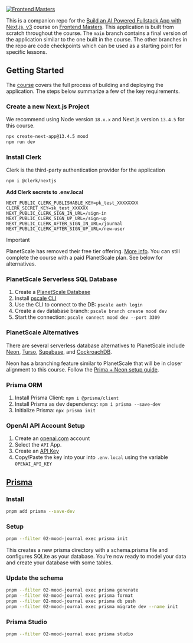 [![Frontend Masters](https://static.frontendmasters.com/assets/brand/logos/full.png)][fem]

This is a companion repo for the [Build an AI Powered Fullstack App with Next.js, v3][course] course on [Frontend Masters][fem]. This application is built from scratch throughout the course. The `main` branch contains a final version of the application similar to the one built in the course. The other branches in the repo are code checkpoints which can be used as a starting point for specific lessons.

## Getting Started

The [course][course] covers the full process of building and deploying the application. The steps below summarize a few of the key requirements.

### Create a new Next.js Project

We recommend using Node version `18.x.x` and Next.js version `13.4.5` for this course.

```bash
npx create-next-app@13.4.5 mood
npm run dev
```

### Install Clerk

Clerk is the third-party authentication provider for the application

```bash
npm i @clerk/nextjs
```

**Add Clerk secrets to .env.local**

```
NEXT_PUBLIC_CLERK_PUBLISHABLE_KEY=pk_test_XXXXXXXX
CLERK_SECRET_KEY=sk_test_XXXXXX
NEXT_PUBLIC_CLERK_SIGN_IN_URL=/sign-in
NEXT_PUBLIC_CLERK_SIGN_UP_URL=/sign-up
NEXT_PUBLIC_CLERK_AFTER_SIGN_IN_URL=/journal
NEXT_PUBLIC_CLERK_AFTER_SIGN_UP_URL=/new-user
```

> [!IMPORTANT]  
> PlanetScale has removed their free tier offering. [More info](https://planetscale.com/docs/concepts/planetscale-plans). You can still complete the course with a paid PlanetScale plan. See below for alternatives.

### PlanetScale Serverless SQL Database

1. Create a [PlanetScale Database](https://planetscale.com/)
2. Install [pscale CLI](https://github.com/planetscale/cli#installation)
3. Use the CLI to connect to the DB: `pscale auth login`
4. Create a `dev` database branch: `pscale branch create mood dev`
5. Start the connection: `pscale connect mood dev --port 3309`

### PlanetScale Alternatives

There are several serverless database alternatives to PlanetScale include [Neon](https://neon.tech/docs/guides/prisma), [Turso](https://docs.turso.tech/sdk/ts/orm/prisma), [Supabase](https://supabase.com/partners/integrations/prisma), and [CockroachDB](https://www.cockroachlabs.com/docs/v23.2/build-a-nodejs-app-with-cockroachdb-prisma). 

Neon has a branching feature similar to PlanetScale that will be in closer alignment to this course. Follow the [Prima + Neon setup guide](https://neon.tech/docs/guides/prisma).

### Prisma ORM

1. Install Prisma Client: `npm i @prisma/client`
2. Install Prisma as dev dependency: `npm i prisma --save-dev`
3. Initialize Prisma: `npx prisma init`

### OpenAI API Account Setup

1. Create an [openai.com](https://openai.com/) account
2. Select the `API` App.
3. Create an [API Key](https://platform.openai.com/account/api-keys)
4. Copy/Paste the key into your into `.env.local` using the variable `OPENAI_API_KEY`


[fem]: https://frontendmasters.com
[course]: https://frontendmasters.com/courses/fullstack-app-next-v3/

## [Prisma](https://www.prisma.io/docs/getting-started/quickstart)

### Install

```bash
pnpm add prisma --save-dev
```

### Setup

```bash
pnpm --filter 02-mood-journal exec prisma init
```

This creates a new prisma directory with a schema.prisma file and configures SQLite as your database. You're now ready to model your data and create your database with some tables.

### Update the schema

```bash
pnpm --filter 02-mood-journal exec prisma generate
pnpm --filter 02-mood-journal exec prisma format
pnpm --filter 02-mood-journal exec prisma db push
pnpm --filter 02-mood-journal exec prisma migrate dev --name init
```

### Prisma Studio

```bash
pnpm --filter 02-mood-journal exec prisma studio
```
